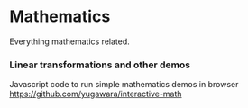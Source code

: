 # Mathematics
Everything mathematics related.

### Linear transformations and other demos
Javascript code to run simple mathematics demos in browser
https://github.com/yugawara/interactive-math

